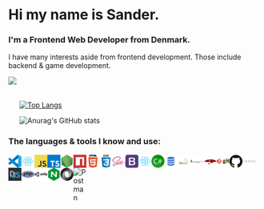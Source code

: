 # Hi my name is Sander.

### I'm a Frontend Web Developer from Denmark.
I have many interests aside from frontend development. 
Those include backend & game development.

<a href="https://www.linkedin.com/in/munkhsen">
<img align="left" alt="developer" width="22px" style="color:#FFFFFF;" src="https://cdn.jsdelivr.net/npm/simple-icons@v3/icons/linkedin.svg" />
</a>

<br />
<br />

[![Top Langs](https://github-readme-stats.vercel.app/api/top-langs/?username=Sandie3&layout=compact)](https://github.com/anuraghazra/github-readme-stats)

![Anurag's GitHub stats](https://github-readme-stats.vercel.app/api?username=anuraghazra&count_private=true&show_icons=true&theme=dracula)

### The languages & tools I know and use:

[<img align="left" alt="Visual Studio Code" width="26px" src="https://raw.githubusercontent.com/github/explore/80688e429a7d4ef2fca1e82350fe8e3517d3494d/topics/visual-studio-code/visual-studio-code.png" />][code]
[<img align="left" alt="React" width="26px" src="https://raw.githubusercontent.com/github/explore/80688e429a7d4ef2fca1e82350fe8e3517d3494d/topics/react/react.png" />][react]
[<img align="left" alt="JavaScript" width="26px" src="https://raw.githubusercontent.com/github/explore/80688e429a7d4ef2fca1e82350fe8e3517d3494d/topics/javascript/javascript.png" />][js]
[<img align="left" alt="TypeScript" width="26px" src="https://raw.githubusercontent.com/github/explore/80688e429a7d4ef2fca1e82350fe8e3517d3494d/topics/typescript/typescript.png" />][ts]
[<img align="left" alt="Node.js" width="26px" src="https://github.com/github/explore/blob/main/topics/nodejs/nodejs.png" />][node]
[<img align="left" alt="Npm" width="26px" src="https://github.com/github/explore/blob/main/topics/npm/npm.png" />][npm]
[<img align="left" alt="HTML5" width="26px" src="https://raw.githubusercontent.com/github/explore/80688e429a7d4ef2fca1e82350fe8e3517d3494d/topics/html/html.png" />][html]
[<img align="left" alt="CSS3" width="26px" src="https://raw.githubusercontent.com/github/explore/80688e429a7d4ef2fca1e82350fe8e3517d3494d/topics/css/css.png" />][css]
[<img align="left" alt="Sass" width="26px" src="https://github.com/github/explore/blob/main/topics/sass/sass.png" />][sass]
[<img align="left" alt="Bootstrap" width="26px" src="https://raw.githubusercontent.com/github/explore/80688e429a7d4ef2fca1e82350fe8e3517d3494d/topics/bootstrap/bootstrap.png" />][boot]
[<img align="left" alt="React Native" width="26px" src="https://raw.githubusercontent.com/github/explore/80688e429a7d4ef2fca1e82350fe8e3517d3494d/topics/react-native/react-native.png" />][native]
[<img align="left" alt="CSharp" width="26px" src="https://raw.githubusercontent.com/github/explore/80688e429a7d4ef2fca1e82350fe8e3517d3494d/topics/csharp/csharp.png" />][csharp]
[<img align="left" alt="SQL" width="26px" src="https://raw.githubusercontent.com/github/explore/80688e429a7d4ef2fca1e82350fe8e3517d3494d/topics/sql/sql.png" />][sql]
[<img align="left" alt="MySQL" width="26px" src="https://raw.githubusercontent.com/github/explore/80688e429a7d4ef2fca1e82350fe8e3517d3494d/topics/mysql/mysql.png" />][mysql]
[<img align="left" alt="MongoDB" width="26px" src="https://raw.githubusercontent.com/github/explore/80688e429a7d4ef2fca1e82350fe8e3517d3494d/topics/mongodb/mongodb.png" />][mongodb]
[<img align="left" alt="Mongoose" width="26px" src="https://raw.githubusercontent.com/github/explore/80688e429a7d4ef2fca1e82350fe8e3517d3494d/topics/mongoose/mongoose.png" />][mongoose]
[<img align="left" alt="Git" width="26px" src="https://raw.githubusercontent.com/github/explore/80688e429a7d4ef2fca1e82350fe8e3517d3494d/topics/git/git.png" />][git]
[<img align="left" alt="GitHub" width="26px" src="https://raw.githubusercontent.com/github/explore/78df643247d429f6cc873026c0622819ad797942/topics/github/github.png" />][github]
[<img align="left" alt="Express" width="26px" src="https://github.com/github/explore/blob/main/topics/express/express.png" />][express]
[<img align="left" alt="Discord JS" width="26px" src="https://raw.githubusercontent.com/github/explore/main/topics/discord-js/discord-js.png" />][discordjs]
[<img align="left" alt="PHP" width="26px" src="https://raw.githubusercontent.com/github/explore/ccc16358ac4530c6a69b1b80c7223cd2744dea83/topics/php/php.png" />][php]
[<img align="left" alt="Unity" width="26px" src="https://raw.githubusercontent.com/github/explore/main/topics/unity/unity.png" />][unity]
[<img align="left" alt="Nginx" width="26px" src="https://raw.githubusercontent.com/github/explore/main/topics/nginx/nginx.png" />][nginx]
[<img align="left" alt="Json" width="26px" src="https://raw.githubusercontent.com/github/explore/80688e429a7d4ef2fca1e82350fe8e3517d3494d/topics/json/json.png" />][json]
[<img align="left" alt="Postman" width="26px" src="https://res.cloudinary.com/postman/image/upload/t_team_logo/v1629869194/team/2893aede23f01bfcbd2319326bc96a6ed0524eba759745ed6d73405a3a8b67a8" />][postman]



[code]: https://code.visualstudio.com
[react]: https://reactjs.org/
[js]: https://developer.mozilla.org/en-US/docs/Web/JavaScript
[ts]: https://www.typescriptlang.org/
[node]: https://nodejs.org 
[npm]: https://www.npmjs.com
[html]: https://www.w3.org/html/
[css]: https://www.w3schools.com/css/
[sass]: https://sass-lang.com
[boot]: https://getbootstrap.com
[native]: https://reactnative.dev
[csharp]: https://docs.microsoft.com/en-us/dotnet/csharp/
[sql]: https://www.microsoft.com/en-us/sql-server
[mysql]: https://www.mysql.com/
[mongodb]: https://www.mongodb.com/
[mongoose]: https://mongoosejs.com
[git]: https://git-scm.com
[github]: https://github.com
[express]: https://expressjs.com
[discordjs]: https://discord.js.org/
[php]: https://www.php.net
[unity]: https://unity.com
[nginx]: https://www.nginx.com
[json]: https://www.json.org/
[postman]: https://postman.com
